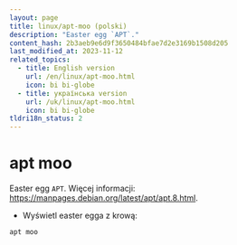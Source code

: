 ```yaml
---
layout: page
title: linux/apt-moo (polski)
description: "Easter egg `APT`."
content_hash: 2b3aeb9e6d9f3650484bfae7d2e3169b1508d205
last_modified_at: 2023-11-12
related_topics:
  - title: English version
    url: /en/linux/apt-moo.html
    icon: bi bi-globe
  - title: українська version
    url: /uk/linux/apt-moo.html
    icon: bi bi-globe
tldri18n_status: 2
---
```

# apt moo

Easter egg `APT`.
Więcej informacji: <https://manpages.debian.org/latest/apt/apt.8.html>.

- Wyświetl easter egga z krową:

`apt moo`
